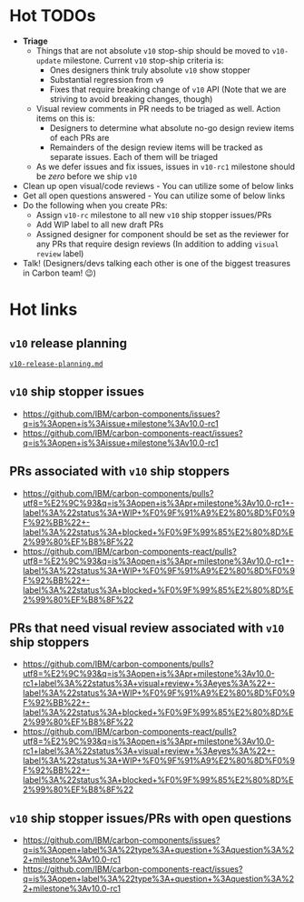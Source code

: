 # Hot TODOs

* **Triage**
  * Things that are not absolute `v10` stop-ship should be moved to `v10-update` milestone. Current `v10` stop-ship criteria is:
    * Ones designers think truly absolute `v10` show stopper
    * Substantial regression from `v9`
    * Fixes that require breaking change of `v10` API (Note that we are striving to avoid breaking changes, though)
  * Visual review comments in PR needs to be triaged as well. Action items on this is:
    * Designers to determine what absolute no-go design review items of each PRs are
    * Remainders of the design review items will be tracked as separate issues. Each of them will be triaged
  * As we defer issues and fix issues, issues in `v10-rc1` milestone should be *zero* before we ship `v10`
* Clean up open visual/code reviews - You can utilize some of below links
* Get all open questions answered - You can utilize some of below links
* Do the following when you create PRs:
  * Assign `v10-rc` milestone to all new `v10` ship stopper issues/PRs
  * Add WIP label to all new draft PRs
  * Assigned designer for component should be set as the reviewer for any PRs that require design reviews (In addition to adding `visual review` label)
* Talk! (Designers/devs talking each other is one of the biggest treasures in Carbon team! 😉)

# Hot links

## `v10` release planning

[`v10-release-planning.md`](./v10-release-planning.md)

## `v10` ship stopper issues

* https://github.com/IBM/carbon-components/issues?q=is%3Aopen+is%3Aissue+milestone%3Av10.0-rc1
* https://github.com/IBM/carbon-components-react/issues?q=is%3Aopen+is%3Aissue+milestone%3Av10.0-rc1

## PRs associated with `v10` ship stoppers

* https://github.com/IBM/carbon-components/pulls?utf8=%E2%9C%93&q=is%3Aopen+is%3Apr+milestone%3Av10.0-rc1+-label%3A%22status%3A+WIP+%F0%9F%91%A9%E2%80%8D%F0%9F%92%BB%22+-label%3A%22status%3A+blocked+%F0%9F%99%85%E2%80%8D%E2%99%80%EF%B8%8F%22
* https://github.com/IBM/carbon-components-react/pulls?utf8=%E2%9C%93&q=is%3Aopen+is%3Apr+milestone%3Av10.0-rc1+-label%3A%22status%3A+WIP+%F0%9F%91%A9%E2%80%8D%F0%9F%92%BB%22+-label%3A%22status%3A+blocked+%F0%9F%99%85%E2%80%8D%E2%99%80%EF%B8%8F%22

## PRs that need visual review associated with `v10` ship stoppers

* https://github.com/IBM/carbon-components/pulls?utf8=%E2%9C%93&q=is%3Aopen+is%3Apr+milestone%3Av10.0-rc1+label%3A%22status%3A+visual+review+%3Aeyes%3A%22+-label%3A%22status%3A+WIP+%F0%9F%91%A9%E2%80%8D%F0%9F%92%BB%22+-label%3A%22status%3A+blocked+%F0%9F%99%85%E2%80%8D%E2%99%80%EF%B8%8F%22
* https://github.com/IBM/carbon-components-react/pulls?utf8=%E2%9C%93&q=is%3Aopen+is%3Apr+milestone%3Av10.0-rc1+label%3A%22status%3A+visual+review+%3Aeyes%3A%22+-label%3A%22status%3A+WIP+%F0%9F%91%A9%E2%80%8D%F0%9F%92%BB%22+-label%3A%22status%3A+blocked+%F0%9F%99%85%E2%80%8D%E2%99%80%EF%B8%8F%22

## `v10` ship stopper issues/PRs with open questions

* https://github.com/IBM/carbon-components/issues?q=is%3Aopen+label%3A%22type%3A+question+%3Aquestion%3A%22+milestone%3Av10.0-rc1
* https://github.com/IBM/carbon-components-react/issues?q=is%3Aopen+label%3A%22type%3A+question+%3Aquestion%3A%22+milestone%3Av10.0-rc1
